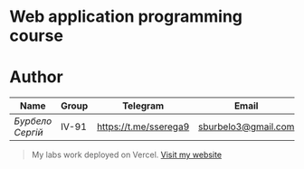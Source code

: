 # Web application programming course

# Author
|**Name**|**Group**|**Telegram**|**Email**|
|-------------------|-------------------------------|-----------|-----------|
|*Бурбело Сергій*|IV-91|https://t.me/sserega9|sburbelo3@gmail.com|

> My labs work deployed on Vercel. [Visit my website](https://webapplabs.vercel.app/)
